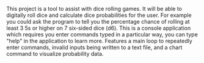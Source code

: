 This project is a tool to assist with dice rolling games. It will be able to digitally roll dice and calculate dice probabilities for the user. 
For example you could ask the program to tell you the percentage chance of rolling at least 3 5s or higher on 7 six-sided dice (d6). 
This is a console application which requires you enter commands typed in a particular way, you can type "help" in the application to learn more.
Features a main loop to repeatedly enter commands, invalid inputs being written to a text file, and a chart command to visualize probability data.
